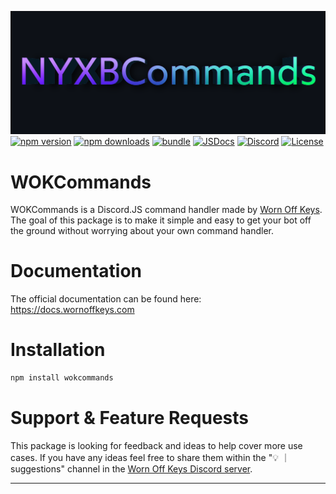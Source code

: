 [![cover][cover-src]][cover-href]
[![npm version][npm-version-src]][npm-version-href] 
[![npm downloads][npm-downloads-src]][npm-downloads-href] 
[![bundle][bundle-src]][bundle-href] [![JSDocs][jsdocs-src]][jsdocs-href]
 [![Discord][discord-src]][discord-href]
[![License][license-src]][license-href]

# WOKCommands

WOKCommands is a Discord.JS command handler made by [Worn Off Keys](https://youtube.com/wornoffkeys). The goal of this package is to make it simple and easy to get your bot off the ground without worrying about your own command handler.

# Documentation

The official documentation can be found here: https://docs.wornoffkeys.com

# Installation

```bash
npm install wokcommands
```

# Support & Feature Requests

This package is looking for feedback and ideas to help cover more use cases. If you have any ideas feel free to share them within the "💡 ｜ suggestions" channel in the [Worn Off Keys Discord server](http://wornoffkeys.com/discord).

---

<!-- Badges -->

[npm-version-src]: https://img.shields.io/npm/v/@nyxb/commands?style=flat&colorA=18181B&colorB=14F195
[npm-version-href]: https://npmjs.com/package/@nyxb/commands
[npm-downloads-src]: https://img.shields.io/npm/dm/@nyxb/commands?style=flat&colorA=18181B&colorB=14F195
[npm-downloads-href]: https://npmjs.com/package/@nyxb/commands
[bundle-src]: https://img.shields.io/bundlephobia/minzip/@nyxb/commands?style=flat&colorA=18181B&colorB=14F195
[bundle-href]: https://bundlephobia.com/result?p=@nyxb/commands
[jsdocs-src]: https://img.shields.io/badge/jsDocs.io-reference-18181B?style=flat&colorA=18181B&colorB=14F195
[jsdocs-href]: https://www.jsdocs.io/package/@nyxb/commands
[discord-src]: https://img.shields.io/badge/chat-discord-dicord?style=flat&colorA=18181B&colorB=14F195&logo=discord
 [discord-href]: https://www.chat.nyxb.zip
[license-src]: https://img.shields.io/github/license/nyxblabs/@nyxb/commands.svg?style=flat&colorA=18181B&colorB=14F195
[license-href]: https://github.com/nyxblabs/@nyxb/commands/blob/main/LICENSE

<!-- Cover -->
[cover-src]: https://raw.githubusercontent.com/nyxb/NYXBcommands/master/.github/assets/cover-github.png
[cover-href]: https://💻nyxb.ws
